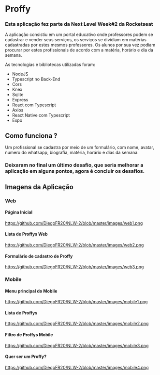 # Proffy
### Esta aplicação fez parte da Next Level Week#2 da Rocketseat

A aplicação consistiu em um portal educativo onde professores podem se cadastrar e vender seus serviços, os serviços se dividiam em matérias cadastradas por estes mesmos professores. Os alunos por sua vez podiam procurar por estes profissionais de acordo com a matéria, horário e dia da semana.

As tecnologias e bibliotecas utilizadas foram:
- NodeJS
- Typescript no Back-End
- Cors
- Knex
- Sqlite
- Express
- React com Typescript
- Axios
- React Native com Typescript
- Expo

## Como funciona ?

Um profissional se cadastra por meio de um formulário, com nome, avatar, numero do whatsapp, biografia, matéria, horário e dias da semana.

### Deixaram no final um último desafio, que seria melhorar a aplicação em alguns pontos, agora é concluir os desafios.

## Imagens da Aplicação
### Web
#### Página Inicial
https://github.com/DiegoFR20/NLW-2/blob/master/images/web1.png

#### Lista de Proffys Web
https://github.com/DiegoFR20/NLW-2/blob/master/images/web2.png

#### Formulário de cadastro de Proffy
https://github.com/DiegoFR20/NLW-2/blob/master/images/web3.png

### Mobile
#### Menu principal do Mobile
https://github.com/DiegoFR20/NLW-2/blob/master/images/mobile1.png

#### Lista de Proffys
https://github.com/DiegoFR20/NLW-2/blob/master/images/mobile2.png

#### Filtro de Proffys Mobile
https://github.com/DiegoFR20/NLW-2/blob/master/images/mobile3.png

#### Quer ser um Proffy?
https://github.com/DiegoFR20/NLW-2/blob/master/images/mobile4.png
